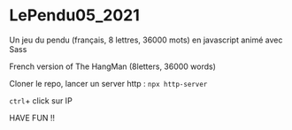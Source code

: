 # LePendu05_2021
Un jeu du pendu (français, 8 lettres, 36000 mots) en javascript animé avec Sass

French version of The HangMan (8letters, 36000 words)

Cloner le repo, lancer un server http : `npx http-server`

`ctrl`+ click sur IP 

HAVE FUN !!
